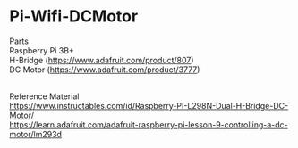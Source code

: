 # Pi-Wifi-DCMotor

Parts<br>
Raspberry Pi 3B+<br>
H-Bridge (https://www.adafruit.com/product/807)<br>
DC Motor (https://www.adafruit.com/product/3777)<br><br>

Reference Material<br>
https://www.instructables.com/id/Raspberry-PI-L298N-Dual-H-Bridge-DC-Motor/<br>
https://learn.adafruit.com/adafruit-raspberry-pi-lesson-9-controlling-a-dc-motor/lm293d

